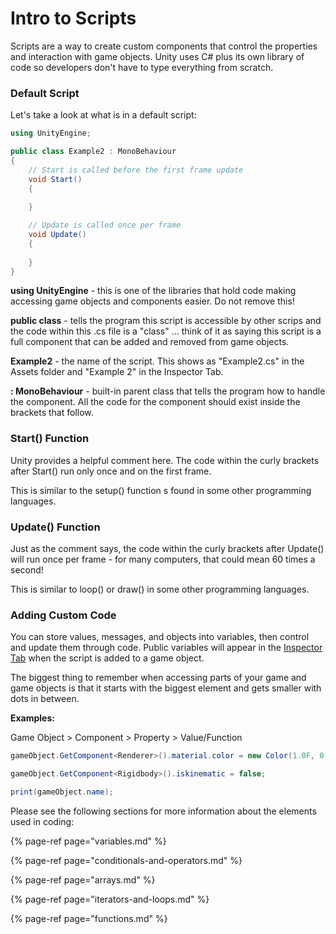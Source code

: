 # Intro to Scripts

Scripts are a way to create custom components that control the properties and interaction with game objects. Unity uses C\# plus its own library of code so developers don't have to type everything from scratch.

### Default Script

Let's take a look at what is in a default script:

```csharp
using UnityEngine;

public class Example2 : MonoBehaviour
{
    // Start is called before the first frame update
    void Start()
    {
        
    }

    // Update is called once per frame
    void Update()
    {
        
    }
}
```

**using UnityEngine** - this is one of the libraries that hold code making accessing game objects and components easier. Do not remove this!

**public class** - tells the program this script is accessible by other scrips and the code within this .cs file is a "class" ... think of it as saying this script is a full component that can be added and removed from game objects.

**Example2** - the name of the script. This shows as "Example2.cs" in the Assets folder and "Example 2" in the Inspector Tab.

**: MonoBehaviour** - built-in parent class that tells the program how to handle the component. All the code for the component should exist inside the brackets that follow.

### Start\(\) **Function**

Unity provides a helpful comment here. The code within the curly brackets after Start\(\) run only once and on the first frame.

This is similar to the setup\(\) function s found in some other programming languages.

### Update\(\) Function

Just as the comment says, the code within the curly brackets after Update\(\) will run once per frame - for many computers, that could mean 60 times a second!

This is similar to loop\(\) or draw\(\) in some other programming languages.

### Adding Custom Code

You can store values, messages, and objects into variables, then control and update them through code. Public variables will appear in the [Inspector Tab](../the-unity-interface/the-tabs/inspector-tab.md) when the script is added to a game object.

The biggest thing to remember when accessing parts of your game and game objects is that it starts with the biggest element and gets smaller with dots in between.

**Examples:**

Game Object &gt; Component &gt; Property &gt; Value/Function

```csharp
gameObject.GetComponent<Renderer>().material.color = new Color(1.0F, 0, 0, 1.0F);

gameObject.GetComponent<Rigidbody>().iskinematic = false;

print(gameObject.name);
```

Please see the following sections for more information about the elements used in coding:

{% page-ref page="variables.md" %}

{% page-ref page="conditionals-and-operators.md" %}

{% page-ref page="arrays.md" %}

{% page-ref page="iterators-and-loops.md" %}

{% page-ref page="functions.md" %}





